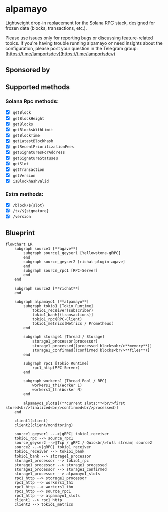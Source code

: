 # alpamayo

Lightweight drop-in replacement for the Solana RPC stack, designed for frozen data (blocks, transactions, etc.).

Please use issues only for reporting bugs or discussing feature-related topics. If you're having trouble running alpamayo or need insights about the configuration, please post your question in the Telegram group: [https://t.me/lamportsdev](https://t.me/lamportsdev)

## Sponsored by

## Supported methods

### Solana Rpc methods:

- [x] `getBlock`
- [x] `getBlockHeight`
- [x] `getBlocks`
- [x] `getBlocksWithLimit`
- [x] `getBlockTime`
- [x] `getLatestBlockhash`
- [x] `getRecentPrioritizationFees`
- [x] `getSignaturesForAddress`
- [x] `getSignatureStatuses`
- [x] `getSlot`
- [x] `getTransaction`
- [x] `getVersion`
- [x] `isBlockhashValid`

### Extra methods:

- [x] `/block/${slot}`
- [x] `/tx/${signature}`
- [x] `/version`

## Blueprint

```mermaid
flowchart LR
    subgraph source1 [**agave**]
        subgraph source1_geyser1 [Yellowstone-gRPC]
        end
        subgraph source_geyser2 [richat-plugin-agave]
        end
        subgraph source_rpc1 [RPC-Server]
        end
    end

    subgraph source2 [**richat**]
    end

    subgraph alpamayo1 [**alpamayo**]
        subgraph tokio1 [Tokio Runtime]
            tokio1_receiver(subscriber)
            tokio1_bank[(transactions)]
            tokio1_rpc(RPC-Client)
            tokio1_metrics(Metrics / Prometheus)
        end

        subgraph storage1 [Thread / Storage]
            storage1_processor(processor)
            storage1_processed[(processed blocks<br/>**memory**)]
            storage1_confirmed[(confirmed blocks<br/>**files**)]
        end

        subgraph rpc1 [Tokio Runtime]
            rpc1_http(RPC-Server)
        end

        subgraph workers1 [Thread Pool / RPC]
            workers1_th1(Worker 1)
            workers1_thn(Worker N)
        end

        alpamayo1_slots[(**current slots:**<br/>first stored<br/>finalized<br/>confirmed<br/>processed)]
    end

    client1(client)
    client2(client/monitoring)

    source1_geyser1 -.->|gRPC| tokio1_receiver
    tokio1_rpc --> source_rpc1
    source_geyser2 -->|Tcp / gRPC / Quic<br/>full stream| source2
    source2 -.->|gRPC| tokio1_receiver
    tokio1_receiver --> tokio1_bank
    tokio1_bank --> storage1_processor
    storage1_processor --> tokio1_rpc
    storage1_processor --> storage1_processed
    storage1_processor --> storage1_confirmed
    storage1_processor --> alpamayo1_slots
    rpc1_http --> storage1_processor
    rpc1_http --> workers1_th1
    rpc1_http --> workers1_thn
    rpc1_http --> source_rpc1
    rpc1_http --> alpamayo1_slots
    client1 --> rpc1_http
    client2 --> tokio1_metrics
```
